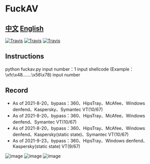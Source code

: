 # FuckAV
## [中文](https://github.com/iframepm/FuckAV/blob/main/README.md) [English](https://github.com/iframepm/FuckAV/blob/main/English_readme.md)

[![Travis](https://img.shields.io/badge/%E7%89%88%E6%9C%AC-1.2-red)](1)  [![Travis](https://img.shields.io/badge/Time-9--13-brightgreen)](1)  [![Travis](https://img.shields.io/badge/python-3.6-brightgreen)](1)
## Instructions
 python fuckav.py
 input number：1
 input shellcode (Example：\xfc\x48\.......\x56\x78)
 input number
## Record
- As of  2021-8-20，bypass：360、HipsTray、McAfee、Windows denfend、Kaspersky、Symantec  VT(10/67)
- As of  2021-8-20，bypass：360、HipsTray、McAfee、Windows denfend、Symantec  VT(10/67)
- As of  2021-8-20，bypass：360、HipsTray、McAfee、Windows denfend、Kaspersky(static state)、Symantec  VT(10/67)
- As of  2021-9-23，bypass：360、HipsTray、Windows denfend、Kaspersky(static state) VT(9/67)

![image](https://z3.ax1x.com/2021/08/20/fO7itK.jpg)
![image](https://z3.ax1x.com/2021/08/20/fOqMA1.png)
![image](https://s3.bmp.ovh/imgs/2021/09/44082aac1e090b1d.png)
